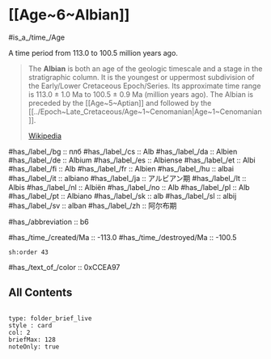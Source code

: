 # [[Age~6~Albian]] 

#is_a_/time_/Age 

A time period from 113.0 to 100.5 million years ago. 

> The **Albian** is both an age of the geologic timescale and a stage in the stratigraphic column. It is the youngest or uppermost subdivision of the Early/Lower Cretaceous Epoch/Series. Its approximate time range is 113.0 ± 1.0 Ma to 100.5 ± 0.9 Ma (million years ago). The Albian is preceded by the [[Age~5~Aptian]] and followed by the [[../Epoch~Late_Cretaceous/Age~1~Cenomanian|Age~1~Cenomanian]].
>
> [Wikipedia](https://en.wikipedia.org/wiki/Albian)

#has_/label_/bg  :: плб
#has_/label_/cs  :: Alb
#has_/label_/da  :: Albien
#has_/label_/de  :: Albium
#has_/label_/es  :: Albiense
#has_/label_/et  :: Albi
#has_/label_/fi  :: Alb
#has_/label_/fr  :: Albien
#has_/label_/hu  :: albai
#has_/label_/it  :: albiano
#has_/label_/ja  :: アルビアン期
#has_/label_/lt  :: Albis
#has_/label_/nl  :: Albiën
#has_/label_/no  :: Alb
#has_/label_/pl  :: Alb
#has_/label_/pt  :: Albiano
#has_/label_/sk  :: alb
#has_/label_/sl  :: albij
#has_/label_/sv  :: alban
#has_/label_/zh  :: 阿尔布期

#has_/abbreviation :: b6

#has_/time_/created/Ma :: -113.0 
#has_/time_/destroyed/Ma :: -100.5

    sh:order 43 

#has_/text_of_/color :: 0xCCEA97

## All Contents

```folderv
```

```ccard
type: folder_brief_live
style : card
col: 2
briefMax: 128
noteOnly: true
```


